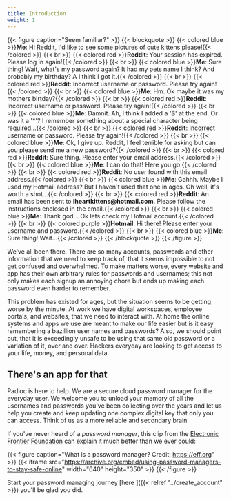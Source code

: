 ```yaml
---
title: Introduction
weight: 1
---
```


{{< figure caption="Seem familiar?" >}}
{{< blockquote >}}
{{< colored blue >}}**Me**: Hi Reddit, I'd like to see some pictures of cute kittens please!{{< /colored >}}
{{< br >}}
{{< colored red >}}**Reddit**: Your session has expired. Please log in again!{{< /colored >}}
{{< br >}}
{{< colored blue >}}**Me**: Sure thing! Wait, what's my password again? It had my pets name I think? And probably my birthday? A I think I got it.{{< /colored >}}
{{< br >}}
{{< colored red >}}**Reddit**: Incorrect username or password. Please try again!{{< /colored >}}
{{< br >}}
{{< colored blue >}}**Me**: Hm. Ok maybe it was my mothers birtday?{{< /colored >}}
{{< br >}}
{{< colored red >}}**Reddit**: Incorrect username or password. Please try again!{{< /colored >}}
{{< br >}}
{{< colored blue >}}**Me**: Damnit. Ah, I think I added a '\$' at the end. Or was it a '\*'? I remember something about a special character being required...{{< /colored >}}
{{< br >}}
{{< colored red >}}**Reddit**: Incorrect username or password. Please try again!{{< /colored >}}
{{< br >}}
{{< colored blue >}}**Me**: Ok, I give up. Reddit, I feel terrible for asking but can you please send me a new password?{{< /colored >}}
{{< br >}}
{{< colored red >}}**Reddit**: Sure thing. Please enter your email address.{{< /colored >}}
{{< br >}}
{{< colored blue >}}**Me**: I can do that! Here you go.{{< /colored >}}
{{< br >}}
{{< colored red >}}**Reddit**: No user found with this email address.{{< /colored >}}
{{< br >}}
{{< colored blue >}}**Me**: Gahhh. Maybe I used my Hotmail address? But I haven't used that one in ages. Oh well, it's worth a shot...{{< /colored >}}
{{< br >}}
{{< colored red >}}**Reddit**: An email has been sent to **iheartkittens\@hotmail.com**. Please follow the instructions enclosed in the email.{{< /colored >}}
{{< br >}}
{{< colored blue >}}**Me**: Thank god... Ok lets check my Hotmail account.{{< /colored >}}
{{< br >}}
{{< colored purple >}}**Hotmail**: Hi there! Please enter your username and password.{{< /colored >}}
{{< br >}}
{{< colored blue >}}**Me**: Sure thing! Wait...{{< /colored >}}
{{< /blockquote >}}
{{< /figure >}}


We’ve all been there. There are so many accounts, passwords and other information that we need to keep track of, that it seems impossible to not get confused and overwhelmed. To make matters worse, every website and app has their own arbitrary rules for passwords and usernames; this not only makes each signup an annoying chore but ends up making each password even harder to remember.

This problem has existed for ages, but the situation seems to be getting worse by the minute.  At work we have digital workspaces, employee portals, and websites, that we need to interact with.  At home the online systems and apps we use are meant to make our life easier but is it easy remembering a bazillion user names and passwords?  Also, we should point out, that it is exceedingly unsafe to be using that same old password or a variation of it, over and over.  Hackers everyday are looking to get access to your life, money, and personal data.


## **There's an app for that**

Padloc is here to help.  We are a secure cloud password manager for the everyday user.  We welcome you to unload your memory of all the usernames and passwords you’ve been collecting over the years and let us help you create and keep updating one complex digital key that only you can access.  Think of us as a more reliable and secondary brain. 


If you've never heard of a *password manager*, this clip from the [Electronic Frontier
Foundation](https://ssd.eff.org/en/module/animated-overview-using-password-managers-stay-safe-online)
can explain it much better than we ever could:

{{< figure caption="What is a password manager? Credit: https://eff.org" >}}
{{< iframe src="https://archive.org/embed/using-password-managers-to-stay-safe-online" width="640" height="350" >}}
{{< /figure >}}

Start your password managing journey [here ]({{< relref "../create_account" >}})
you'll be glad you did.

